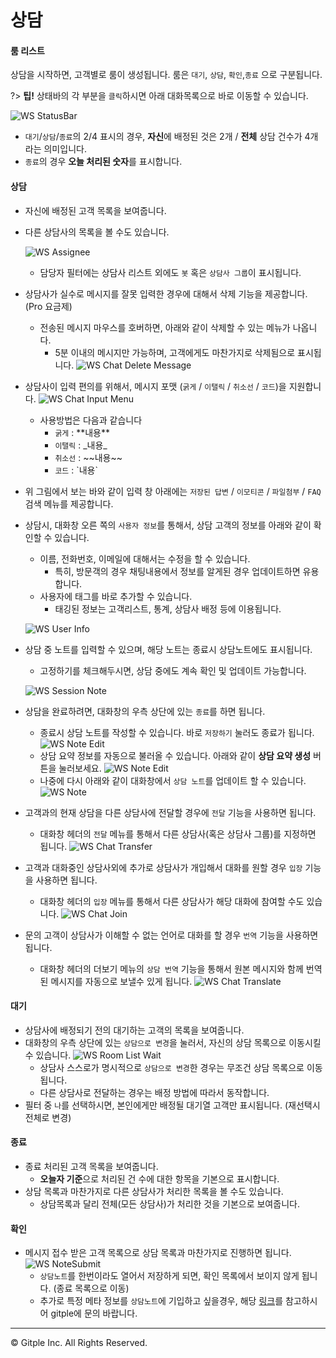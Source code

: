 # 상담

#### 룸 리스트

상담을 시작하면, 고객별로 룸이 생성됩니다.
룸은 `대기`, `상담`, `확인`,`종료` 으로 구분됩니다.

?> **팁!** 상태바의 각 부분을 `클릭`하시면 아래 대화목록으로 바로 이동할 수 있습니다.

  ![WS StatusBar](./assets/images/ws-chat/wsStatusbar.png)

  * `대기`/`상담`/`종료`의 2/4 표시의 경우, **자신**에 배정된 것은 2개 / **전체** 상담 건수가  4개라는 의미입니다.
  * `종료`의 경우 **오늘 처리된 숫자**를 표시합니다. 

#### 상담
  - 자신에 배정된 고객 목록을 보여줍니다.
  - 다른 상담사의 목록을 볼 수도 있습니다.

    ![WS Assignee](./assets/images/ws-chat/wsRoomListAssignee.png)

    - 담당자 필터에는 상담사 리스트 외에도 `봇` 혹은 `상담사 그룹`이 표시됩니다.

  - 상담사가 실수로 메시지를 잘못 입력한 경우에 대해서 삭제 기능을 제공합니다. (Pro 요금제)
    - 전송된 메시지 마우스를 호버하면, 아래와 같이 삭제할 수 있는 메뉴가 나옵니다.
      - 5분 이내의 메시지만 가능하며, 고객에게도 마찬가지로 삭제됨으로 표시됩니다.
      ![WS Chat Delete Message](./assets/images/ws-chat/wsChatDeleteMessage.png)

  - 상담사이 입력 편의를 위해서, 메시지 포맷 (`굵게` / `이탤릭` / `취소선` / `코드`)을 지원합니다.
    ![WS Chat Input Menu](./assets/images/ws-chat/wsChatInputMenu.png)
    - 사용방법은 다음과 같습니다
      - `굵게` : \*\*내용\*\*
      - `이탤릭` : \_내용\_
      - `취소선` : \~\~내용\~\~
      - `코드` : \`내용\`
      
  - 위 그림에서 보는 바와 같이 입력 창 아래에는 `저장된 답변` / `이모티콘` / `파일첨부` / `FAQ` 검색 메뉴를 제공합니다. 
  - 상담시, 대화창 오른 쪽의 `사용자 정보`를 통해서, 상담 고객의 정보를 아래와 같이 확인할 수 있습니다.
    - 이름, 전화번호, 이메일에 대해서는 수정을 할 수 있습니다.
      - 특히, 방문객의 경우 채팅내용에서 정보를 알게된 경우 업데이트하면 유용합니다.
    - 사용자에 태그를 바로 추가할 수 있습니다.
      - 태깅된 정보는 고객리스트, 통계, 상담사 배정 등에 이용됩니다.

    ![WS User Info](./assets/images/ws-chat/wsUserInfo.png)

  - 상담 중 노트를 입력할 수 있으며, 해당 노트는 종료시 상담노트에도 표시됩니다.
    - 고정하기를 체크해두시면, 상담 중에도 계속 확인 및 업데이트 가능합니다.

    ![WS Session Note](./assets/images/ws-chat/wsSessionNote.png)

  - 상담을 완료하려면, 대화창의 우측 상단에 있는 `종료`를 하면 됩니다.
    - 종료시 상담 노트를 작성할 수 있습니다. 바로 `저장하기` 눌러도 종료가 됩니다.
      ![WS Note Edit](./assets/images/ws-chat/wsNoteEdit.png)
    - 상담 요약 정보를 자동으로 불러올 수 있습니다. 아래와 같이 **상담 요약 생성** 버튼을 눌러보세요.
      ![WS Note Edit](./assets/images/ws-chat/wsNoteSummary.png)
    - 나중에 다시 아래와 같이 대화창에서 `상담 노트`를 업데이트 할 수 있습니다.
      ![WS Note](./assets/images/ws-chat/wsNote.png)
  
  - 고객과의 현재 상담을 다른 상담사에 전달할 경우에 `전달` 기능을 사용하면 됩니다.
    - 대화창 헤더의 `전달` 메뉴를 통해서 다른 상담사(혹은 상담사 그룹)를 지정하면 됩니다.
      ![WS Chat Transfer](./assets/images/ws-chat/wsChatTransfer.png)

  - 고객과 대화중인 상담사외에 추가로 상담사가 개입해서 대화를 원할 경우 `입장` 기능을 사용하면 됩니다.
    - 대화창 헤더의 `입장` 메뉴를 통해서 다른 상담사가 해당 대화에 참여할 수도 있습니다.
      ![WS Chat Join](./assets/images/ws-chat/wsChatJoin.png)

  - 문의 고객이 상담사가 이해할 수 없는 언어로 대화를 할 경우 `번역` 기능을 사용하면 됩니다.
    - 대화창 헤더의 더보기 메뉴의 `상담 번역` 기능을 통해서 원본 메시지와 함께 번역된 메시지를 자동으로 보낼수 있게 됩니다.
      ![WS Chat Translate](./assets/images/ws-chat/wsChatTranslate.png)

#### 대기
  - 상담사에 배정되기 전의 대기하는 고객의 목록을 보여줍니다.
  - 대화창의 우측 상단에 있는 `상담으로 변경`을 눌러서, 자신의 상담 목록으로 이동시킬 수 있습니다.
    ![WS Room List Wait](./assets/images/ws-chat/wsRoomListWait.png)
    * 상담사 스스로가 명시적으로 `상담으로 변경`한 경우는 무조건 상담 목록으로 이동됩니다.
    * 다른 상담사로 전달하는 경우는 배정 방법에 따라서 동작합니다.
  - 필터 중 `나`를 선택하시면, 본인에게만 배정될 대기열 고객만 표시됩니다. (재선택시 전체로 변경)

#### 종료
  - 종료 처리된 고객 목록을 보여줍니다.
    - **오늘자 기준**으로 처리된 건 수에 대한 항목을 기본으로 표시합니다.
  - 상담 목록과 마찬가지로 다른 상담사가 처리한 목록을 볼 수도 있습니다.
    - 상담목록과 달리 전체(모든 상담사)가 처리한 것을 기본으로 보여줍니다.

#### 확인
  - 메시지 접수 받은 고객 목록으로 상담 목록과 마찬가지로 진행하면 됩니다.
    ![WS NoteSubmit](./assets/images/ws-chat/wsNoteSubmit.png)
    - `상담노트`를 한번이라도 열어서 저장하게 되면, 확인 목록에서 보이지 않게 됩니다. (종료 목록으로 이동)
    - 추가로 특정 메타 정보를 `상담노트`에 기입하고 싶을경우, 해당 [링크](session-meta)를 참고하시어 gitple에 문의 바랍니다.
---

© Gitple Inc. All Rights Reserved.
